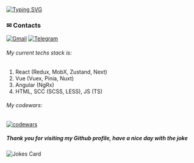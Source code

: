 [![Typing SVG](https://readme-typing-svg.demolab.com?font=Fira+Code&pause=1000&multiline=true&width=700&lines=My+name+is+Max%2C+I'+m+a+Frontend+Developer)](https://git.io/typing-svg)

### ✉ Contacts
<p>
    <a href="mailto:frakiec3600@gmail.com"><img alt="Gmail" src="https://img.shields.io/badge/Gmail-D14836?style=for-the-badge&logo=gmail&logoColor=white"></a>
    <a href="https://t.me/LoginovskyMax"><img alt="Telegram" src="https://img.shields.io/badge/Telegram-2CA5E0?style=for-the-badge&logo=telegram&logoColor=white"></a>
</p>

###### My current techs stack is: 
 1. React (Redux, MobX, Zustand, Next)
 2. Vue (Vuex, Pinia, Nuxt)
 3. Angular (NgRx)
 4. HTML, SCC (SCSS, LESS), JS (TS)


###### My codewars:  
[![codewars](https://www.codewars.com/users/Loginovsky%20Max/badges/large)](https://www.codewars.com/users/Loginovsky%20Max) 

##### Thank you for visiting my Github profile, have a nice day with the joke
![Jokes Card](https://readme-jokes.vercel.app/api?hideBorder&theme=IT)
